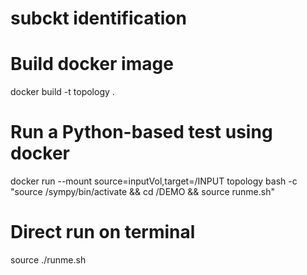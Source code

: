 # subckt identification

# Build docker image
docker build -t topology .

# Run a Python-based test using docker

docker run --mount source=inputVol,target=/INPUT topology bash -c "source /sympy/bin/activate && cd /DEMO && source runme.sh"

# Direct run on terminal
source ./runme.sh


